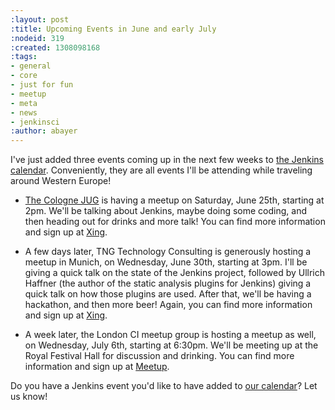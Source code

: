 ```yaml
---
:layout: post
:title: Upcoming Events in June and early July
:nodeid: 319
:created: 1308098168
:tags:
- general
- core
- just for fun
- meetup
- meta
- news
- jenkinsci
:author: abayer
---
```

I've just added three events coming up in the next few weeks to [the Jenkins calendar](https://jenkins-ci.org/calendar). Conveniently, they are all events I'll be attending while traveling around Western Europe!

* [The Cologne JUG](https://jugcologne.org) is having a meetup on Saturday, June 25th, starting at 2pm. We'll be talking about Jenkins, maybe doing some coding, and then heading out for drinks and more talk! You can find more information and sign up at [Xing](https://www.xing.com/events/jugc-jenkins-town-763587).

* A few days later, TNG Technology Consulting is generously hosting a meetup in Munich, on Wednesday, June 30th, starting at 3pm. I'll be giving a quick talk on the state of the Jenkins project, followed by Ullrich Haffner (the author of the static analysis plugins for Jenkins) giving a quick talk on how those plugins are used. After that, we'll be having a hackathon, and then more beer! Again, you can find more information and sign up at [Xing](https://www.xing.com/events/jenkins-treffen-munchen-30-06-2011-776226).

* A week later, the London CI meetup group is hosting a meetup as well, on Wednesday, July 6th, starting at 6:30pm. We'll be meeting up at the Royal Festival Hall for discussion and drinking. You can find more information and sign up at [Meetup](https://www.meetup.com/Continuous-Integration-London/events/21752121/).

Do you have a Jenkins event you'd like to have added to [our calendar](https://jenkins-ci.org/calendar)? Let us know!

<!--break-->
